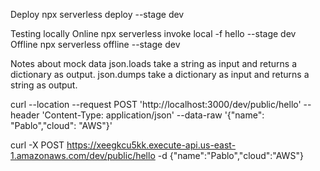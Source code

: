 Deploy 
npx serverless deploy --stage dev

Testing locally
Online
npx serverless invoke local -f hello --stage dev
Offline
npx serverless offline --stage dev


Notes about mock data
json.loads take a string as input and returns a dictionary as output.
json.dumps take a dictionary as input and returns a string as output.

curl --location --request POST 'http://localhost:3000/dev/public/hello' --header 'Content-Type: application/json' --data-raw '{"name": "Pablo","cloud": "AWS"}'

curl -X POST https://xeegkcu5kk.execute-api.us-east-1.amazonaws.com/dev/public/hello -d {"name":"Pablo","cloud":"AWS"}
